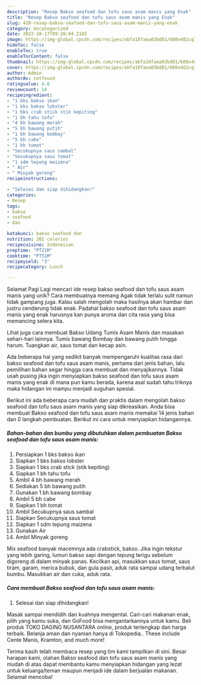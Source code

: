 ```yaml
---
description: "Resep Bakso seafood dan tofu saus asam manis yang Enak"
title: "Resep Bakso seafood dan tofu saus asam manis yang Enak"
slug: 420-resep-bakso-seafood-dan-tofu-saus-asam-manis-yang-enak
category: Uncategorized
date: 2022-10-17T09:28:04.210Z
image: https://img-global.cpcdn.com/recipes/abfa18faea03bd81/680x482cq70/bakso-seafood-dan-tofu-saus-asam-manis-foto-resep-utama.jpg
hideToc: false
enableToc: true
enableTocContent: false
thumbnail: https://img-global.cpcdn.com/recipes/abfa18faea03bd81/680x482cq70/bakso-seafood-dan-tofu-saus-asam-manis-foto-resep-utama.jpg
cover: https://img-global.cpcdn.com/recipes/abfa18faea03bd81/680x482cq70/bakso-seafood-dan-tofu-saus-asam-manis-foto-resep-utama.jpg
author: Admin
authorAv: notfound
ratingvalue: 4.8
reviewcount: 14
recipeingredient:
- "1 bks bakso ikan"
- "1 bks bakso lobster"
- "1 bks crab stick stik kepiting"
- "1 bh tahu tofu"
- "4 bh bawang merah"
- "5 bh bawang putih"
- "1 bh bawang bombay"
- "5 bh cabe"
- "1 bh tomat"
- "Secukupnya saus sambal"
- "Secukupnya saus tomat"
- "1 sdm tepung maizena"
- " Air"
- " Minyak goreng"
recipeinstructions:

- "Selesai dan siap dihidangkan!"
categories:
- Resep
tags:
- bakso
- seafood
- dan

katakunci: bakso seafood dan 
nutrition: 201 calories
recipecuisine: Indonesian
preptime: "PT21M"
cooktime: "PT51M"
recipeyield: "3"
recipecategory: Lunch

---
```



Selamat Pagi Lagi mencari ide resep bakso seafood dan tofu saus asam manis yang unik? Cara membuatnya memang Agak tidak terlalu sulit namun tidak gampang juga. Kalau salah mengolah maka hasilnya akan hambar dan justru cenderung tidak enak. Padahal bakso seafood dan tofu saus asam manis yang enak harusnya kan punya aroma dan cita rasa yang bisa memancing selera kita.


Lihat juga cara membuat Bakso Udang Tumis Asam Manis dan masakan sehari-hari lainnya. Tumis bawang Bombay dan bawang putih hingga harum. Tuangkan air, saus tomat dan kecap asin.

Ada beberapa hal yang sedikit banyak mempengaruhi kualitas rasa dari bakso seafood dan tofu saus asam manis, pertama dari jenis bahan, lalu pemilihan bahan segar hingga cara membuat dan menyajikannya. Tidak usah pusing jika ingin menyiapkan bakso seafood dan tofu saus asam manis yang enak di mana pun kamu berada, karena asal sudah tahu triknya maka hidangan ini mampu menjadi suguhan spesial.


Berikut ini ada beberapa cara mudah dan praktis dalam mengolah bakso seafood dan tofu saus asam manis yang siap dikreasikan. Anda bisa membuat Bakso seafood dan tofu saus asam manis memakai 14 jenis bahan dan 0 langkah pembuatan. Berikut ini cara untuk menyiapkan hidangannya.

<!--inarticleads1-->

##### Bahan-bahan dan bumbu yang dibutuhkan dalam pembuatan Bakso seafood dan tofu saus asam manis:

1. Persiapkan 1 bks bakso ikan
1. Siapkan 1 bks bakso lobster
1. Siapkan 1 bks crab stick (stik kepiting)
1. Siapkan 1 bh tahu tofu
1. Ambil 4 bh bawang merah
1. Sediakan 5 bh bawang putih
1. Gunakan 1 bh bawang bombay
1. Ambil 5 bh cabe
1. Siapkan 1 bh tomat
1. Ambil Secukupnya saus sambal
1. Siapkan Secukupnya saus tomat
1. Siapkan 1 sdm tepung maizena
1. Gunakan  Air
1. Ambil  Minyak goreng


Mix seafood banyak macemnya ada crabstick, bakso. Jika ingin tekstur yang lebih garing, lumuri bakso sapi dengan tepung terigu sebelum digoreng di dalam minyak panas. Kecilkan api, masukkan saus tomat, saus tiram, garam, merica bubuk, dan gula pasir, aduk rata sampai udang terbalut bumbu. Masukkan air dan cuka, aduk rata. 

<!--inarticleads2-->

##### Cara membuat Bakso seafood dan tofu saus asam manis:


1. Selesai dan siap dihidangkan!

Masak sampai mendidih dan kuahnya mengental. Cari-cari makanan enak, pilih yang kamu suka, dan GoFood bisa mengantarkannya untuk kamu. Beli produk TOKO DAGING NUSANTARA online, produk terlengkap dan harga terbaik. Belanja aman dan nyaman hanya di Tokopedia.. These include Cente Manis, Kramton, and much more! 

Terima kasih telah membaca resep yang tim kami tampilkan di sini. Besar harapan kami, olahan Bakso seafood dan tofu saus asam manis yang mudah di atas dapat membantu kamu menyiapkan hidangan yang lezat untuk keluarga/teman maupun menjadi ide dalam berjualan makanan. Selamat mencoba!

